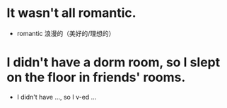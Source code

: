 # It wasn't all romantic.
- romantic 浪漫的（美好的/理想的）

# I didn't have a dorm room, so I slept on the floor in friends' rooms.
- I didn't have ..., so I v-ed ...